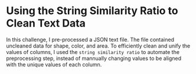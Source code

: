 # Using the String Similarity Ratio to Clean Text Data
In this challenge, I pre-processed a JSON text file. The file contained uncleaned data for shape, color, and area.
To efficiently clean and unify the values of columns, I used  the `string similarity ratio` to automate the preprocessing step, instead of mannually changing values to be aligned with the unique values of each column.

